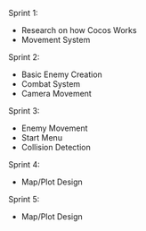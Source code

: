 Sprint 1:
 - Research on how Cocos Works
 - Movement System

Sprint 2:
 - Basic Enemy Creation
 - Combat System
 - Camera Movement

Sprint 3:
 - Enemy Movement
 - Start Menu
 - Collision Detection

Sprint 4:
- Map/Plot Design

Sprint 5:
- Map/Plot Design
